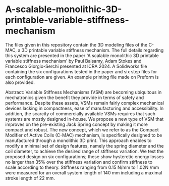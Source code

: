 # A-scalable-monolithic-3D-printable-variable-stiffness-mechanism

The files given in this repository contain the 3D modeling files of the C-MAC, a 3D printable variable stiffness mechanism. The full details regarding this system are presented in the paper 'A scalable monolithic 3D printable variable stiffness mechanism' by Paul Baisamy, Adam Stokes and Francesco Giorgio-Serchi presented at ICRA 2024. A Solidworks file containing the six configurations tested in the paper and six step files for each configuration are given. An example printing file made on Preform is also provided.

Abstract: Variable Stiffness Mechanisms (VSM) are becoming ubiquitous in mechatronics given the benefit they provide in terms of safety and performance. Despite these assets, VSMs remain fairly complex mechanical devices lacking in compactness, ease of manufacturing and accessibility. In addition, the scarcity of commercially available VSMs requires that such systems are mostly designed in-house. We propose a new type of VSM that improves on the pre-existing Jack Spring concept by making it more compact and robust. The new concept, which we refer to as the Compact Modifier of Active Coils (C-MAC) mechanism, is specifically designed to be manufactured through a monolithic 3D print. This approach enables to modify a minimal set of design features, namely the spring diameter and the coil diameter, to achieve the desired range of stiffness variation. We test the proposed design on six configurations; these show hysteretic energy losses no larger than 35\% over the stiffness variation and confirm stiffness to scale according to theory. Stiffness ranging from 0.15 N/mm to 1.02N /mm were measured for an overall system length of 140 mm including a maximal stroke length of 22 mm. 
